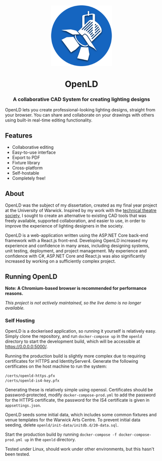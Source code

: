 <p align="center">
  <img width="200" height="200" src="https://raw.githubusercontent.com/jamerst/OpenLD/master/res/openld_plain.svg">
</p>

<h1 align="center">OpenLD</h1>
<h3 align="center">A collaborative CAD System for creating lighting designs</h3>

OpenLD lets you create professional-looking lighting designs, straight from your browser. You can share and collaborate on your drawings with others using built-in real-time editing functionality.

## Features
- Collaborative editing
- Easy-to-use interface
- Export to PDF
- Fixture library
- Cross-platform
- Self-hostable
- Completely free!

## About
OpenLD was the subject of my dissertation, created as my final year project at the University of Warwick. Inspired by my work with the [technical theatre society](https://www.warwicktechcrew.co.uk/), I sought to create an alternative to existing CAD tools that was freely available, supported collaboration, and easier to use, in order to improve the experience of lighting designers in the society.

OpenLD is a web-application written using the ASP.NET Core back-end framework with a React.js front-end. Developing OpenLD increased my experience and confidence in many areas, including designing systems, unit testing, deployment, and project management. My experience and confidence with C#, ASP.NET Core and React.js was also significantly increased by working on a sufficiently complex project.

## Running OpenLD
**Note: A Chromium-based browser is recommended for performance reasons.**

_This project is not actively maintained, so the live demo is no longer available._

### Self Hosting

OpenLD is a dockerised application, so running it yourself is relatively easy. Simply clone the repository, and run `docker-compose up` in the `openld` directory to start the development build, which will be accessible at https://0.0.0.0:5000/.

Running the production build is slightly more complex due to requiring certificates for HTTPS and IdentityServer4. Generate the following certificates on the host machine to run the system:
```
/certs/openld-https.pfx
/certs/openld-is4-key.pfx
```
Generating these is relatively simple using openssl. Certificates should be password-protected, modify `docker-compose-prod.yml` to add the password for the HTTPS certificate, the password for the IS4 certificate is given in `appsettings.json`.

OpenLD seeds some initial data, which includes some common fixtures and venue templates for the Warwick Arts Centre. To prevent initial data seeding, delete `openld/init-data/initdb.d/20-data.sql`.

Start the production build by running `docker-compose -f docker-compose-prod.yml up` in the `openld` directory.

Tested under Linux, should work under other environments, but this hasn't been tested.
